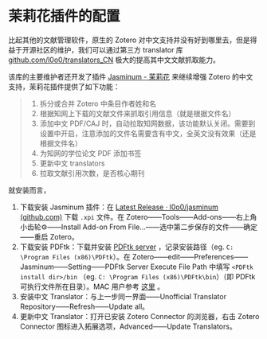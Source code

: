 # 茉莉花插件的配置

比起其他的文献管理软件，原生的 Zotero 对中文支持并没有好到哪里去，但是得益于开源社区的维护，我们可以通过第三方 translator 库 [github.com/l0o0/translators\_CN](https://github.com/l0o0/translators\_CN) 极大的提高其中文文献抓取能力。

该库的主要维护者还开发了插件 [Jasminum - 茉莉花](https://github.com/l0o0/jasminum) 来继续增强 Zotero 的中文支持，茉莉花插件提供了如下功能：

> 1. 拆分或合并 Zotero 中条目作者姓和名
> 2. 根据知网上下载的文献文件来抓取引用信息（就是根据文件名）
> 3. 添加中文 PDF/CAJ 时，自动拉取知网数据，该功能默认关闭。需要到设置中开启，注意添加的文件名需要含有中文，全英文没有效果（还是根据文件名）
> 4. 为知网的学位论文 PDF 添加书签
> 5. 更新中文 translators
> 6. 拉取文献引用次数，是否核心期刊

就安装而言，

1. 下载安装 Jasminum 插件：在 [Latest Release · l0o0/jasminum (github.com)](https://github.com/l0o0/jasminum/releases/latest) 下载 `.xpi` 文件。在 Zotero——Tools——Add-ons——右上角小齿轮⚙——Install Add-on From File...——选中第二步保存的文件——确定——重启 Zotero。
2. 下载安装 PDFtk：下载并安装 [PDFtk server](https://www.pdflabs.com/tools/pdftk-server/) ，记录安装路径（eg. `C: \Program Files (x86)\PDFtk`）。在 Zotero——edit——Preferences——Jasminum——Setting——PDFtk Server Execute File Path 中填写 `<PDFtk install dir>/bin` （eg. `C: \Program Files (x86)\PDFtk\bin`）（即 PDFtk 可执行文件所在目录）。MAC 用户参考 [这里](https://github.com/l0o0/jasminum#%E5%A6%82%E4%BD%95%E4%BD%BF%E7%94%A8) 。
3. 安装中文 Translator：与上一步同一界面——Unofficial Translator Repository——Refresh——Update all。
4. 更新中文 Translator：打开已安装 Zotero Connector 的浏览器，右击 Zotero Connector 图标进入拓展选项，Advanced——Update Translators。
